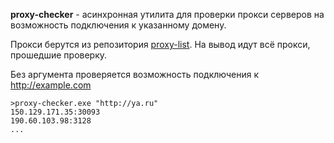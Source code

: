 **proxy-checker** - асинхронная утилита для проверки прокси серверов на возможность подключения к указанному домену.

Прокси берутся из репозитория [proxy-list](https://github.com/clarketm/proxy-list). На вывод идут всё прокси, прошедшие проверку.

Без аргумента проверяется возможность подключения к http://example.com

```
>proxy-checker.exe "http://ya.ru"
150.129.171.35:30093
190.60.103.98:3128
...
```